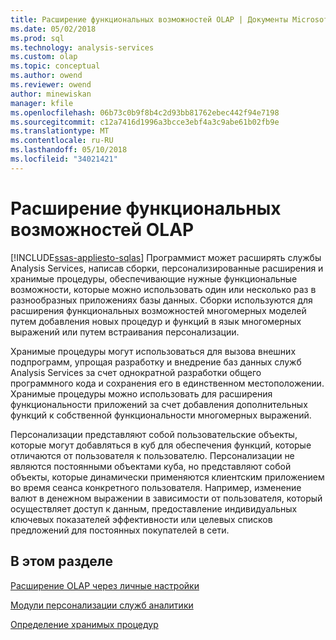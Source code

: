 ```yaml
---
title: Расширение функциональных возможностей OLAP | Документы Microsoft
ms.date: 05/02/2018
ms.prod: sql
ms.technology: analysis-services
ms.custom: olap
ms.topic: conceptual
ms.author: owend
ms.reviewer: owend
author: minewiskan
manager: kfile
ms.openlocfilehash: 06b73c0b9f8b4c2d93bb81762ebec442f94e7198
ms.sourcegitcommit: c12a7416d1996a3bcce3ebf4a3c9abe61b02fb9e
ms.translationtype: MT
ms.contentlocale: ru-RU
ms.lasthandoff: 05/10/2018
ms.locfileid: "34021421"
---
```

# <a name="extending-olap-functionality"></a>Расширение функциональных возможностей OLAP
[!INCLUDE[ssas-appliesto-sqlas](../../../includes/ssas-appliesto-sqlas.md)]
  Программист может расширять службы Analysis Services, написав сборки, персонализированные расширения и хранимые процедуры, обеспечивающие нужные функциональные возможности, которые можно использовать один или несколько раз в разнообразных приложениях базы данных. Сборки используются для расширения функциональных возможностей многомерных моделей путем добавления новых процедур и функций в язык многомерных выражений или путем встраивания персонализации.  
  
 Хранимые процедуры могут использоваться для вызова внешних подпрограмм, упрощая разработку и внедрение баз данных служб Analysis Services за счет однократной разработки общего программного кода и сохранения его в единственном местоположении. Хранимые процедуры можно использовать для расширения функциональности приложений за счет добавления дополнительных функций к собственной функциональности многомерных выражений.  
  
 Персонализации представляют собой пользовательские объекты, которые могут добавляться в куб для обеспечения функций, которые отличаются от пользователя к пользователю. Персонализации не являются постоянными объектами куба, но представляют собой объекты, которые динамически применяются клиентским приложением во время сеанса конкретного пользователя. Например, изменение валют в денежном выражении в зависимости от пользователя, который осуществляет доступ к данным, предоставление индивидуальных ключевых показателей эффективности или целевых списков предложений для постоянных покупателей в сети.  
  
## <a name="in-this-section"></a>В этом разделе  
 [Расширение OLAP через личные настройки](../../../analysis-services/multidimensional-models/extending-olap/extending-olap-through-personalizations.md)  
  
 [Модули персонализации служб аналитики](../../../analysis-services/multidimensional-models/extending-olap/analysis-services-personalization-extensions.md)  
  
 [Определение хранимых процедур](../../../analysis-services/multidimensional-models-extending-olap-stored-procedures/defining-stored-procedures.md)  
  
  
